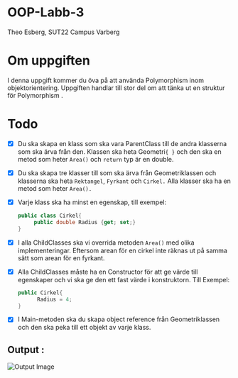 # OOP-Labb-3
Theo Esberg, SUT22
Campus Varberg

# Om uppgiften
I denna uppgift kommer du öva på att använda Polymorphism inom objektorientering. Uppgiften handlar till stor del om att tänka ut en struktur för Polymorphism .

# Todo

- [x]  Du ska skapa en klass som ska vara ParentClass till de andra klasserna som ska ärva från den. Klassen ska heta Geometri`{ }` och den ska en metod som heter `Area()` och `return` typ är en double.
- [x]  Du ska skapa tre klasser till som ska ärva från Geometriklassen och klasserna ska heta `Rektangel`, `Fyrkant` och `Cirkel.` Alla klasser ska ha en metod som heter `Area().`
- [x]  Varje klass ska ha minst en egenskap, till exempel:
    
    ```csharp
    public class Cirkel{
         public double Radius {get; set;}
    }
    ```
    
- [x]  I alla ChildClasses ska vi overrida metoden `Area()` med olika implementeringar. Eftersom arean för en cirkel inte räknas ut på samma sätt som arean för en fyrkant.
- [x]  Alla ChildClasses måste ha en Constructor för att ge värde till egenskaper och vi ska ge den ett fast värde i konstruktorn. Till Exempel:
    
    ```csharp
    public Cirkel{
          Radius = 4;
    }
    ```
    
- [x]  I Main-metoden ska du skapa object reference från Geometriklassen och den ska peka till ett objekt av varje klass.

## Output :
![Output Image](https://qlok.notion.site/image/https%3A%2F%2Fs3-us-west-2.amazonaws.com%2Fsecure.notion-static.com%2F702b907e-d446-4ed1-a4db-397a410c2f99%2FOutput.png?table=block&id=6039dde1-e9d1-4d3e-8a86-43d835da9d67&spaceId=76ff052e-5519-4c95-9c8a-d50fbda370ef&width=680&userId=&cache=v2)
